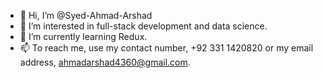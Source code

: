 - 👋 Hi, I’m @Syed-Ahmad-Arshad
- 👀 I’m interested in full-stack development and data science.
- 🌱 I’m currently learning Redux.
- 📫 To reach me, use my contact number, +92 331 1420820 or my email address, ahmadarshad4360@gmail.com.

<!---
Syed-Ahmad-Arshad/Syed-Ahmad-Arshad is a ✨ special ✨ repository because its `README.md` (this file) appears on your GitHub profile.
You can click the Preview link to take a look at your changes.
--->
